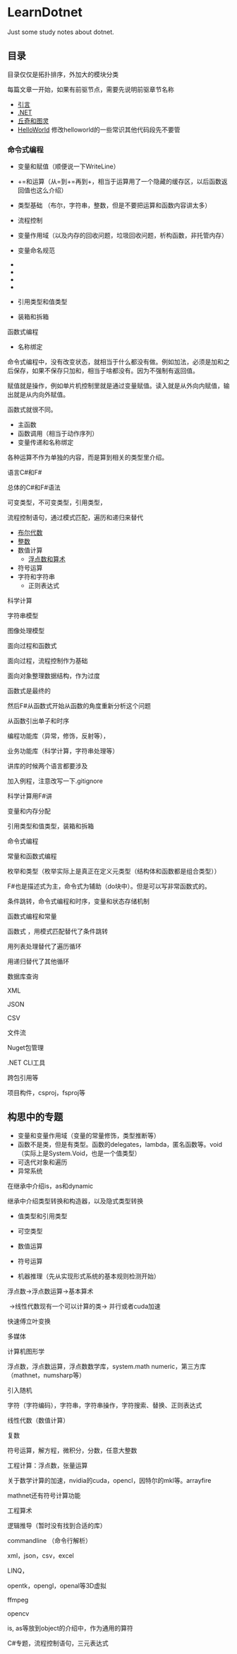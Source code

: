 # LearnDotnet
Just some study notes about dotnet.

## 目录

目录仅仅是拓扑排序，外加大的模块分类

每篇文章一开始，如果有前驱节点，需要先说明前驱章节名称

- [引言](Introduction.md)
- [.NET](./Dotnet/README.md)
- [丘奇和图灵](./ChurchAndTuring/README.md)
- [HelloWorld](./HelloWorld/README.md) 修改helloworld的一些常识其他代码段先不要管

### 命令式编程

- 变量和赋值（顺便说一下WriteLine）
- +=和运算（从=到+=再到+，相当于运算用了一个隐藏的缓存区，以后函数返回值也这么介绍）
- 类型基础 （布尔，字符串，整数，但是不要把运算和函数内容讲太多）
- 流程控制
- 变量作用域（以及内存的回收问题，垃圾回收问题，析构函数，非托管内存）
- 变量命名规范
- 
- 
- 
- 

- 引用类型和值类型
- 装箱和拆箱

函数式编程

- 名称绑定

命令式编程中，没有改变状态，就相当于什么都没有做。例如加法，必须是加和之后保存，如果不保存只加和，相当于啥都没有。因为不强制有返回值。

赋值就是操作，例如单片机控制里就是通过变量赋值。读入就是从外向内赋值，输出就是从内向外赋值。

函数式就很不同。

- 主函数
- 函数调用（相当于动作序列）
- 变量传递和名称绑定



各种运算不作为单独的内容，而是算到相关的类型里介绍。

语言C#和F#

总体的C#和F#语法

可变类型，不可变类型，引用类型，

流程控制语句，通过模式匹配，遍历和递归来替代

- [布尔代数](Boolean.md)
- [整数](Integer.md)
- 数值计算
  - [浮点数和算术](FloatAndArithmetic.md)
- 符号运算
- 字符和字符串
  - 正则表达式

科学计算

字符串模型

图像处理模型



面向过程和函数式

面向过程，流程控制作为基础

面向对象整理数据结构，作为过度

函数式是最终的



然后F#从函数式开始从函数的角度重新分析这个问题

从函数引出单子和时序



编程功能库（异常，修饰，反射等），

业务功能库（科学计算，字符串处理等）



讲库的时候两个语言都要涉及



加入例程，注意改写一下.gitignore

科学计算用F#讲

变量和内存分配

引用类型和值类型，装箱和拆箱

命令式编程

常量和函数式编程

枚举和类型（枚举实际上是真正在定义元类型（结构体和函数都是组合类型））



F#也是描述式为主，命令式为辅助（do块中）。但是可以写非常函数式的。



条件跳转，命令式编程和时序，变量和状态存储机制

函数式编程和常量



函数式 ，用模式匹配替代了条件跳转

用列表处理替代了遍历循环

用递归替代了其他循环



数据库查询

XML

JSON

CSV

文件流

Nuget包管理

.NET CLI工具

跨包引用等

项目构件，csproj，fsproj等

## 构思中的专题

- 变量和变量作用域（变量的常量修饰，类型推断等）
- 函数不是类，但是有类型。函数的delegates，lambda，匿名函数等。void（实际上是System.Void，也是一个值类型）
- 可迭代对象和遍历
- 异常系统

在继承中介绍is，as和dynamic

继承中介绍类型转换和构造器，以及隐式类型转换



- 值类型和引用类型
- 可空类型



- 数值运算
- 符号运算
- 机器推理（先从实现形式系统的基本规则检测开始）



浮点数->浮点数运算->基本算术

​     ->线性代数现有一个可以计算的类-> 并行或者cuda加速

快速傅立叶变换

多媒体

计算机图形学

浮点数，浮点数运算，浮点数数学库，system.math numeric，第三方库（mathnet，numsharp等）

引入随机

字符（字符编码），字符串，字符串操作，字符搜索、替换、正则表达式

线性代数（数值计算）

复数

符号运算，解方程，微积分，分数，任意大整数

工程计算：浮点数，张量运算

关于数学计算的加速，nvidia的cuda，opencl，因特尔的mkl等。arrayfire



mathnet还有符号计算功能

工程算术

逻辑推导（暂时没有找到合适的库）

commandline （命令行解析）

xml，json，csv，excel

LINQ，

opentk，opengl，openal等3D虚拟

ffmpeg

opencv



is, as等放到object的介绍中，作为通用的算符





C#专题，流程控制语句，三元表达式